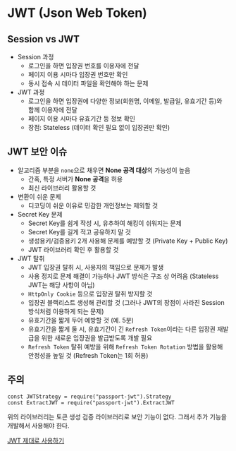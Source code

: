 # JWT (Json Web Token)

## Session vs JWT
* Session 과정
    * 로그인을 하면 입장권 번호를 이용자에 전달
    * 페이지 이용 시마다 입장권 번호만 확인
    * 동시 접속 시 데이터 파일을 확인해야 하는 문제
* JWT 과정
    * 로그인을 하면 입장권에 다양한 정보(회원명, 이메일, 발급일, 유효기간 등)와 함께 이용자에 전달
    * 페이지 이용 시마다 유효기간 등 정보 확인
    * 장점: Stateless (데이터 확인 필요 없이 입장권만 확인)   

## JWT 보안 이슈
* 알고리즘 부분을 ```none```으로 채우면 <b>None 공격 대상</b>의 가능성이 높음
    * 간혹, 특정 서버가 <b>None 공격</b>을 허용
    * 최신 라이브러리 활용할 것
* 변환이 쉬운 문제
    * 디코딩이 쉬운 이유로 민감한 개인정보는 제외할 것
* Secret Key 문제
    * Secret Key를 쉽게 작성 시, 유추하여 해킹이 쉬워지는 문제
    * Secret Key를 길게 적고 공유하지 말 것
    * 생성용키/검증용키 2개 사용해 문제를 예방할 것 (Private Key + Public Key)
    * JWT 라이브러리 확인 후 활용할 것
* JWT 탈취
    * JWT 입장권 탈취 시, 사용자의 책임으로 문제가 발생
    * 사용 정지로 문제 해결이 가능하나 JWT 방식은 구조 상 어려움 (Stateless JWT는 해당 사항이 아님)
    * ```HttpOnly Cookie``` 등으로 입장권 탈취 방지할 것
    * 입장권 블랙리스트 생성해 관리할 것 (그러나 JWT의 장점이 사라진 Session 방식처럼 이용하게 되는 문제)
    * 유효기간을 짧게 두어 예방할 것 (예. 5분)
    * 유효기간을 짧게 둘 시, 유효기간이 긴 ```Refresh Token```이라는 다른 입장권 재발급을 위한 새로운 입장권을 발급받도록 개발 필요
    * ```Refresh Token``` 탈취 예방을 위해 ```Refresh Token Rotation``` 방법을 활용해 안정성을 높일 것 (Refresh Token는 1회 허용)   

## 주의
```
const JWTStrategy = require("passport-jwt").Strategy
const ExtractJWT = require("passport-jwt").ExtractJWT
```

위의 라이브러리는 토큰 생성 검증 라이브러리로 보안 기능이 없다. 그래서 추가 기능을 개발해서 사용해야 한다.   

[JWT 제대로 사용하기](https://www.youtube.com/watch?v=XXseiON9CV0&t=153s)